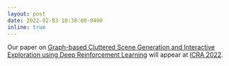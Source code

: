 ```yaml
---
layout: post
date: 2022-02-03 10:30:00-0400
inline: true
---
```


Our paper on <a href="https://arxiv.org/abs/2109.10460" target="blank">Graph-based Cluttered Scene Generation and Interactive Exploration using Deep Reinforcement Learning</a> will appear at <a href="https://www.icra2022.org/" target="blank">ICRA 2022</a>.
